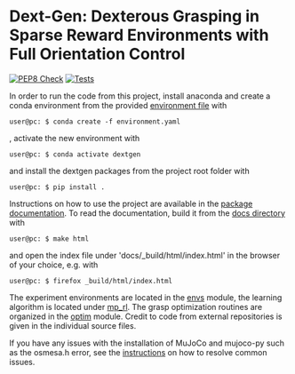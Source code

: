 # Dext-Gen: Dexterous Grasping in Sparse Reward Environments with Full Orientation Control 

[![PEP8 Check](https://github.com/amacati/rl/actions/workflows/linting.yaml/badge.svg)](https://github.com/amacati/rl/actions/workflows/linting.yaml)
[![Tests](https://github.com/amacati/rl/actions/workflows/testing.yaml/badge.svg)](https://github.com/amacati/rl/actions/workflows/testing.yaml)

In order to run the code from this project, install anaconda and create a conda environment from the provided [environment file](environment.yaml) with

```
user@pc: $ conda create -f environment.yaml
```
, activate the new environment with

```
user@pc: $ conda activate dextgen
```

and install the dextgen packages from the project root folder with

```
user@pc: $ pip install .
```

Instructions on how to use the project are available in the [package documentation](docs/). To read the documentation, build it from the [docs directory](docs/) with

```
user@pc: $ make html
```

and open the index file under 'docs/_build/html/index.html' in the browser of your choice, e.g. with

```
user@pc: $ firefox _build/html/index.html
```

The experiment environments are located in the [envs](envs/) module, the learning algorithm is located under [mp_rl](mp_rl/). The grasp optimization routines are organized in the [optim](optim/) module.
Credit to code from external repositories is given in the individual source files.

If you have any issues with the installation of MuJoCo and mujoco-py such as the osmesa.h error, see the [instructions](mujoco_install.md) on how to resolve common issues.